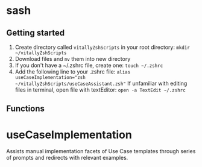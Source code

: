 # sash

## Getting started
1. Create directory called `vitallyZshScripts` in your root directory: `mkdir ~/vitallyZshScripts`
2. Download files and `mv` them into new directory
3. If you don't have a ~/.zshrc file, create one: `touch ~/.zshrc`
4. Add the following line to your .zshrc file: `alias useCaseImplementation="zsh ~/vitallyZshScripts/useCaseAssistant.zsh"`
    If unfamiliar with editing files in terminal, open file with textEditor: `open -a TextEdit ~/.zshrc`

## Functions
# useCaseImplementation
Assists manual implementation facets of Use Case templates through series of prompts and redirects with relevant examples.
